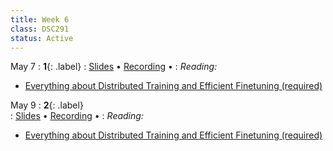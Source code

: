 ```yaml
---
title: Week 6
class: DSC291
status: Active
---
```


May 7
: **1**{: .label} 
  : [Slides](#) &#8226; [Recording](#) &#8226;
: *Reading:*
* [Everything about Distributed Training and Efficient Finetuning (required)](https://sumanthrh.com/post/distributed-and-efficient-finetuning/)



May 9
: **2**{: .label}  
  : [Slides](#) &#8226; [Recording](#) &#8226;
: *Reading:* 
* [Everything about Distributed Training and Efficient Finetuning (required)](https://sumanthrh.com/post/distributed-and-efficient-finetuning/)



<!-- 
Feb 16
: **3**{: .label} Parallelism Data
  : [Slides](assets/slides/16_parallelism-data.pdf) &#8226; [Recording](https://podcast.ucsd.edu/watch/wi24/dsc204a_a00/17) &#8226; [Scribe Notes](assets/scribe_notes/Feb_16_scribe_note.pdf)
: *Reading:* 
* [Designing Data-Intensive Applications Chapter 9 Consistency and Consensus Page 324-332, 352-359](https://drive.google.com/drive/folders/1MpKFgCy9CHFVZEXnizZ8JLM7DTU2sTwd?usp=sharing) -->
